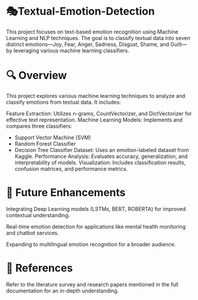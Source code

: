 # 🎭Textual-Emotion-Detection

This project focuses on text-based emotion recognition using Machine Learning and NLP techniques. The goal is to classify textual data into seven distinct emotions—Joy, Fear, Anger, Sadness, Disgust, Shame, and Guilt—by leveraging various machine learning classifiers.

# 🔍 Overview
This project explores various machine learning techniques to analyze and classify emotions from textual data. It includes:

Feature Extraction: Utilizes n-grams, CountVectorizer, and DictVectorizer for effective text representation.
Machine Learning Models: Implements and compares three classifiers:
  - Support Vector Machine (SVM)
  - Random Forest Classifier
  - Decision Tree Classifier
Dataset: Uses an emotion-labeled dataset from Kaggle.
Performance Analysis: Evaluates accuracy, generalization, and interpretability of models.
Visualization: Includes classification results, confusion matrices, and performance metrics.

# 🚀 Future Enhancements
Integrating Deep Learning models (LSTMs, BERT, ROBERTA) for improved contextual understanding. 

Real-time emotion detection for applications like mental health monitoring and chatbot services.

Expanding to multilingual emotion recognition for a broader audience. 

# 📜 References
Refer to the literature survey and research papers mentioned in the full documentation for an in-depth understanding.
